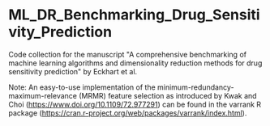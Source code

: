 # ML_DR_Benchmarking_Drug_Sensitivity_Prediction
Code collection for the manuscript "A comprehensive benchmarking of machine learning algorithms and dimensionality reduction methods for drug sensitivity prediction" by Eckhart et al.

Note: An easy-to-use implementation of the minimum-redundancy-maximum-relevance (MRMR) feature selection as introduced by Kwak and Choi (https://www.doi.org/10.1109/72.977291) can be found in the varrank R package (https://cran.r-project.org/web/packages/varrank/index.html).
